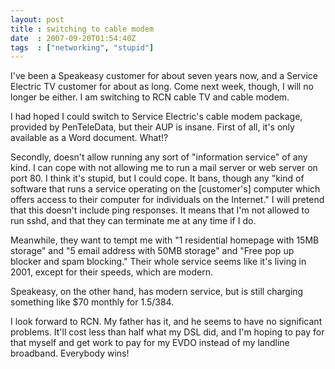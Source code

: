 ```yaml
---
layout: post
title : switching to cable modem
date  : 2007-09-20T01:54:40Z
tags  : ["networking", "stupid"]
---
```

I've been a Speakeasy customer for about seven years now, and a Service Electric TV customer for about as long.  Come next week, though, I will no longer be either.  I am switching to RCN cable TV and cable modem.

I had hoped I could switch to Service Electric's cable modem package, provided by PenTeleData, but their AUP is insane.  First of all, it's only available as a Word document.  What!?

Secondly, doesn't allow running any sort of "information service" of any kind. I can cope with not allowing me to run a mail server or web server on port 80. I think it's stupid, but I could cope.  It bans, though any "kind of software that runs a service operating on the [customer's] computer which offers access to their computer for individuals on the Internet."  I will pretend that this doesn't include ping responses.  It means that I'm not allowed to run sshd, and that they can terminate me at any time if I do.

Meanwhile, they want to tempt me with "1 residential homepage with 15MB storage" and "5 email address with 50MB storage" and "Free pop up blocker and spam blocking."  Their whole service seems like it's living in 2001, except for their speeds, which are modern.

Speakeasy, on the other hand, has modern service, but is still charging something like $70 monthly for 1.5/384.

I look forward to RCN.  My father has it, and he seems to have no significant problems.  It'll cost less than half what my DSL did, and I'm hoping to pay for that myself and get work to pay for my EVDO instead of my landline broadband. Everybody wins! 
